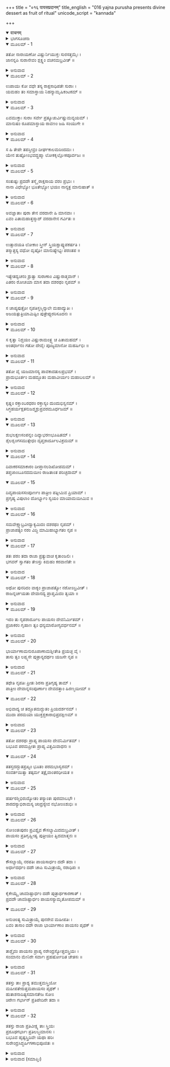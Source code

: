 +++
title = "०१६ पायसप्रदानम्"
title_english = "016 yajna purusha presents divine dessert as fruit of ritual"
unicode_script = "kannada"

+++
<details open><summary>वाचनम्</summary>

<div class="audioEmbed"  caption="श्रीराम-हरिसीताराममूर्ति-घनपाठिभ्यां वचनम्" src="https://archive.org/download/Ramayana-recitation-Sriram-harisItArAmamUrti-Ghanapaati-v2/Kanda_1/Kanda_1_BK-016-Payasa_Pradhaanam.mp3"></div>
</details>



<details><summary>ಭಾಗಸೂಚನಾ</summary>

ಶ್ರೀಹರಿಯು ರಾವಣನನ್ನು ಸಂಹರಿಸಲು ಮಾನವನಾಗಿ ಅವತರಿಸುವೆನೆಂದು ದೇವತೆಗಳಿಗೆ ಆಶ್ವಾಸನೆಯನ್ನಿತ್ತಿದುದು, ಪುತ್ರಕಾಮೇಷ್ಟಿಯಜ್ಞದ ಅಗ್ನಿಕುಂಡದಿಂದ ಪ್ರಾಜಾಪತ್ಯ ಪುರುಷನು ಪ್ರಕಟನಾಗಿ ದಿವ್ಯಪಾಯಸವನ್ನು ಕೊಟ್ಟಿದುದು, ಅದನ್ನು ಹಂಚಿಕೊಂಡು ತಿಂದ ರಾಣಿಯರು ಗರ್ಭವತಿಯರಾದುದು
</details>

<details open><summary>ಮೂಲಮ್ - 1</summary>

ತತೋ ನಾರಾಯಣೋ ವಿಷ್ಣುರ್ನಿಯುಕ್ತಃ ಸುರಸತ್ತಮೈಃ ।  
ಜಾನನ್ನಪಿ ಸುರಾನೇವಂ ಶ್ಲಕ್ಷ್ಣಂ ವಚನಮಬ್ರವೀತ್ ॥
</details>

<details><summary>ಅನುವಾದ</summary>

ರಾವಣನನ್ನು ಸಂಹರಿಸಲು ದೇವತೆಗಳಿಂದ ನಿಯುಕ್ತನಾದ ಶ್ರೀಹರಿಯು ಮುಂದಿನ ಕರ್ತವ್ಯವನ್ನು ತಿಳಿದಿದ್ದರೂ ದೇವತೆಗಳನ್ನು ಉದ್ದೇಶಿಸಿ ಈ ಮಧುರವಾದ ಮಾತನ್ನು ಹೇಳಿದನು.॥1॥
</details>

<details open><summary>ಮೂಲಮ್ - 2</summary>

ಉಪಾಯಃ ಕೋ ವಧೇ ತಸ್ಯ ರಾಕ್ಷಸಾಧಿಪತೇ ಸುರಾಃ ।  
ಯಮಹಂ ತಂ ಸಮಾಸ್ಥಾಯ ನಿಹನ್ಯಾಮೃಷಿಕಂಟಕಮ್ ॥
</details>

<details><summary>ಅನುವಾದ</summary>

ದೇವತೆಗಳಿರಾ! ರಾಕ್ಷಸಾಧಿಪ ರಾವಣನನ್ನು ಸಂಹರಿಸುವ ಯಾವ ಉಪಾಯವಿದೆ? ಋಷಿಗಳ ಕಂಟಕನಾದ ನಿಶಾಚರನನ್ನು ವಧಿಸಲು ಯಾರನ್ನು ನಾನು ಆಶ್ರಯಿಸಲಿ.॥2॥
</details>

<details open><summary>ಮೂಲಮ್ - 3</summary>

ಏವಮುಕ್ತಾಃ ಸುರಾಃ ಸರ್ವೇ ಪ್ರತ್ಯೂಚುರ್ವಿಷ್ಣುಮವ್ಯಯಮ್ ।  
ಮಾನುಷಂ ರೂಪಮಾಸ್ಥಾಯ ರಾವಣಂ ಜಹಿ ಸಂಯುಗೇ ॥
</details>

<details><summary>ಅನುವಾದ</summary>

ಹೀಗೆ ಶ್ರೀ ಹರಿಯು ಕೇಳಿದಾಗ ಎಲ್ಲ ದೇವತೆಗಳು ಅವಿನಾಶಿಯಾದ ಭಗವಾನ್ ವಿಷ್ಣುವಿನಲ್ಲಿ ‘ಪ್ರಭೋ ನೀನು ಮನುಷ್ಯರೂಪವನ್ನು ಧರಿಸಿ ಯುದ್ಧದಲ್ಲಿ ರಾವಣನನ್ನು ಕೊಂದುಬಿಡು’ ಎಂದು ಹೇಳಿದರು.॥3॥
</details>

<details open><summary>ಮೂಲಮ್ - 4</summary>

ಸ ಹಿ ತೇಪೇ ತಪಸ್ತೀವ್ರಂ ದೀರ್ಘಕಾಲಮರಿಂದಮಃ ।  
ಯೇನ ತುಷ್ಟೋಽಭವದ್ಬ್ರಹ್ಮಾ ಲೋಕಕೃಲ್ಲೋಕಪೂರ್ವಜಃ ॥
</details>

<details><summary>ಅನುವಾದ</summary>

ಆ ನಿಶಾಚರನು ದೀರ್ಘ ಕಾಲ ತೀವ್ರ ತಪಸ್ಸನ್ನಾಚರಿಸಿದ್ದನು. ಅದಕ್ಕೆ ಸರ್ವ ಲೋಕಗಳ ಪೂರ್ವಜನಾದ ಲೋಕಸ್ರಷ್ಟಾ ಬ್ರಹ್ಮದೇವರು ಪ್ರಸನ್ನನಾಗಿ ದರ್ಶನ ಕೊಟ್ಟನು.॥4॥
</details>

<details open><summary>ಮೂಲಮ್ - 5</summary>

ಸಂತುಷ್ಟಃ ಪ್ರದದೌ ತಸ್ಮೈ ರಾಕ್ಷಸಾಯ ವರಂ ಪ್ರಭುಃ ।  
ನಾನಾ ವಿಧೇಭ್ಯೋ ಭೂತೇಭ್ಯೋ ಭಯಂ ನಾನ್ಯತ್ರ ಮಾನುಷಾತ್ ॥
</details>

<details><summary>ಅನುವಾದ</summary>

ಅವನಿಗೆ ಒಲಿದ ಭಗವಾನ್ ಬ್ರಹ್ಮದೇವರು ಆ ರಾಕ್ಷಸನಿಗೆ ನಿನಗೆ ಮನುಷ್ಯರಲ್ಲದೆ ಬೇರೆ ಯಾವ ಪ್ರಾಣಿಯಿಂದಲೂ ಭಯವಿಲ್ಲ ಎಂದು ವರವನ್ನು ಕೊಟ್ಟನು.॥5॥
</details>

<details open><summary>ಮೂಲಮ್ - 6</summary>

ಅವಜ್ಞಾತಾಃ ಪುರಾ ತೇನ ವರದಾನೇ ಹಿ ಮಾನವಾಃ ।  
ಏವಂ ಪಿತಾಮಹಾತ್ತಸ್ಮಾದ್ ವರದಾನೇನ ಗರ್ವಿತಃ ॥
</details>

<details><summary>ಅನುವಾದ</summary>

ಹಿಂದೆ ವರ ಪಡೆದಾಗ ಆ ರಾಕ್ಷಸನು ಮನುಷ್ಯರನ್ನು ದುರ್ಬಲರೆಂದು ತಿಳಿದು ಅವರನ್ನು ಅವಹೇಳನ ಮಾಡಿದ್ದ. ಈ ಪ್ರಕಾರ ಪಿತಾಮಹರಿಂದ ದೊರೆತ ವರದ ಕಾರಣ ಆತ ಅತಿಗರ್ವಿಷ್ಠನಾದನು.॥6॥
</details>

<details open><summary>ಮೂಲಮ್ - 7</summary>

ಉತ್ಸಾದಯತಿ ಲೋಕಾಂ ಸ್ತ್ರೀನ್ ಸ್ತ್ರಿಯಶ್ಚಾಪ್ಯುಪಕರ್ಷತಿ ।  
ತಸ್ಮಾತ್ತಸ್ಯ ವಧೋ ದೃಷ್ಟೋ ಮಾನುಷ್ಯೇಭ್ಯಃ ಪರಂತಪ ॥
</details>

<details><summary>ಅನುವಾದ</summary>

ಶತ್ರುಗಳಿಗೆ ತಾಪವನ್ನು ಕೊಡುವ ದೇವನೇ! ಅವನು ಮೂರು ಲೋಕಗಳನ್ನು ಪೀಡಿಸುತ್ತಾ ಸ್ತ್ರೀಯರನ್ನೂ ಅಪಹರಿ ಸುತ್ತಿದ್ದಾನೆ. ಆದ್ದರಿಂದ ಅವನ ವಧೆ ಮನುಷ್ಯರ ಕೈಯಲ್ಲೇ ನಿಶ್ಚಿತವಾಗಿದೆ.॥7॥
</details>

<details open><summary>ಮೂಲಮ್ - 8</summary>

ಇತ್ಯೇತದ್ವಚನಂ ಶ್ರುತ್ವಾ ಸುರಾಣಾಂ ವಿಷ್ಣುರಾತ್ಮವಾನ್ ।  
ಪಿತರಂ ರೋಚಯಾ ಮಾಸ ತದಾ ದಶರಥಂ ನೃಪಮ್ ॥
</details>

<details><summary>ಅನುವಾದ</summary>

ಸಮಸ್ತ ಜೀವಾತ್ಮರನ್ನು ವಶದಲ್ಲಿರಿಸಿಕೊಂಡ ಭಗವಾನ್ ವಿಷ್ಣುವು ದೇವತೆಗಳ ಮಾತನ್ನು ಕೇಳಿ, ಅವತಾರ ಕಾಲದಲ್ಲಿ ದಶರಥನನ್ನೇ ತಂದೆಯಾಗಿಸಿಕೊಳ್ಳಲು ಇಚ್ಛಿಸಿದನು.॥8॥
</details>

<details open><summary>ಮೂಲಮ್ - 9</summary>

ಸ ಚಾಪ್ಯಪುತ್ರೋ ನೃಪತಿಸ್ತಸ್ಮಿನ್ಕಾಲೇ ಮಹಾದ್ಯುತಿಃ ।  
ಅಜಯತ್ಪುತ್ರಿಯಾಮಿಷ್ಟಿಂ ಪುತ್ರೇಪ್ಸುರರಿಸೂದನಃ ॥
</details>

<details><summary>ಅನುವಾದ</summary>

ಅದೇ ಸಮಯದಲ್ಲಿ ಶತ್ರುಸೂದನ ಮಹಾತೇಜಸ್ವೀ ದಶರಥನು ಪುತ್ರಹೀನನಾದ ಕಾರಣ ಪುತ್ರಪ್ರಾಪ್ತಿಗಾಗಿ ಪುತ್ರಕಾಮೇಷ್ಟಿ ಯಜ್ಞವನ್ನು ಮಾಡುತ್ತಿದ್ದನು.॥9॥
</details>

<details open><summary>ಮೂಲಮ್ - 10</summary>

ಸ ಕೃತ್ವಾ ನಿಶ್ಚಯಂ ವಿಷ್ಣುರಾಮಂತ್ರ್ಯ ಚ ಪಿತಾಮಹಮ್ ।  
ಅಂತರ್ಧಾನಂ ಗತೋ ದೇವೈಃ ಪೂಜ್ಯಮಾನೋ ಮಹರ್ಷಿಭಿಃ ॥
</details>

<details><summary>ಅನುವಾದ</summary>

ಅವನನ್ನು ತಂದೆಯಾಗಿಸಿಕೊಳ್ಳುವ ನಿಶ್ಚಯ ಮಾಡಿ ಭಗವಾನ್ ವಿಷ್ಣು ಪಿತಾಮಹನ ಅನುಮತಿಯನ್ನು ಪಡೆದು, ದೇವತೆಗಳಿಂದ ಮತ್ತು ಮಹರ್ಷಿಗಳಿಂದ ಪೂಜಿತನಾಗಿ ಅಂತರ್ಧಾನನಾದನು.॥10॥
</details>

<details open><summary>ಮೂಲಮ್ - 11</summary>

ತತೋ ವೈ ಯಜಮಾನಸ್ಯ ಪಾವಕಾದತುಲಪ್ರಭಮ್ ।  
ಪ್ರಾದುಭೂರ್ತಂ ಮಹದ್ಭೂತಂ ಮಹಾವೀರ್ಯಂ ಮಹಾಬಲಮ್ ॥
</details>

<details><summary>ಅನುವಾದ</summary>

ಅನಂತರ ಪುತ್ರೇಷ್ಟಿಯಜ್ಞ ಮಾಡುತ್ತಿರುವ ರಾಜಾ ದಶರಥನ ಯಜ್ಞದಲ್ಲಿ ಅಗ್ನಿಕುಂಡದಿಂದ ಒಬ್ಬ ವಿಶಾಲ ಕಾಯ ಪುರುಷನು ಪ್ರಕಟನಾದನು. ಅವನ ಶರೀರದಲ್ಲಿ ಅತುಲವಾದ ಪ್ರಕಾಶವಿತ್ತು. ಅವನ ಬಲ ಪರಾಕ್ರಮಗಳು ಮಹತ್ತಾಗಿದ್ದವು.॥11॥
</details>

<details open><summary>ಮೂಲಮ್ - 12</summary>

ಕೃಷ್ಣಂ ರಕ್ತಾಂಬರಧರಂ ರಕ್ತಾಸ್ಯಂ ದುಂದುಭಿಸ್ವನಮ್ ।  
ಸಿಗ್ಧಹರ್ಯಕ್ಷತನುಜಶ್ಮಶ್ರುಪ್ರವರಮೂರ್ಧಜಮ್ ॥
</details>

<details><summary>ಅನುವಾದ</summary>

ಅವನು ಕೃಷ್ಣವರ್ಣನಾಗಿದ್ದು, ಶರೀರದಲ್ಲಿ ಕೆಂಪಾದ ವಸ್ತ್ರಗಳನ್ನು ಧರಿಸಿದ್ದನು. ಮುಖವೂ ರಕ್ತವರ್ಣವಾಗಿತ್ತು. ಅವನ ಧ್ವನಿ ದುಂದುಭಿಯಂತೆ ಗಂಭೀರವಾಗಿತ್ತು. ಶರೀರದ ರೋಮಗಳು ಮೃದು-ನಯವಾಗಿದ್ದು, ಗಡ್ಡ-ಮೀಸೆಗಳು ಸಿಂಹದಂತೆ ಇದ್ದುವು.॥12॥
</details>

<details open><summary>ಮೂಲಮ್ - 13</summary>

ಶುಭಲಕ್ಷಣಸಂಪನ್ನಂ ದಿವ್ಯಾಭರಣಭೂಷಿತಮ್ ।  
ಶೈಲಶೃಂಗಸಮುತ್ಸೇಧಂ ದೃಪ್ತಶಾರ್ದೂಲವಿಕ್ರಮಮ್ ॥
</details>

<details><summary>ಅನುವಾದ</summary>

ಶರೀರದಲ್ಲಿ ಶುಭ ಲಕ್ಷಣಗಳಿದ್ದು, ದಿವ್ಯ ಆಭರಣಗಳಿಂದ ಅಲಂಕೃತನಾಗಿ, ಶೈಲಶಿಖರದಂತೆ ಎತ್ತರವಾಗಿದ್ದು, ಅವನ ನಡೆ ಮದಿಸಿದ ಸಿಂಹನಂತೆ ಗಂಭೀರವಾಗಿತ್ತು.॥13॥
</details>

<details open><summary>ಮೂಲಮ್ - 14</summary>

ದಿವಾಕರಸಮಾಕಾರಂ ದೀಪ್ತಾನಲಶಿಖೋಪಮಮ್ ।  
ತಪ್ತಜಾಂಬೂನದಮಯೀಂ ರಾಜತಾಂತ ಪರಿಚ್ಛದಾಮ್ ॥
</details>

<details open><summary>ಮೂಲಮ್ - 15</summary>

ದಿವ್ಯಪಾಯಸಸಂಪೂರ್ಣಂ ಪಾತ್ರೀಂ ಪತ್ನೀಮಿವ ಪ್ರಿಯಾಮ್ ।  
ಪ್ರಗೃಹ್ಯ ವಿಪುಲಾಂ ದೋರ್ಭ್ಯಾಂ ಸ್ವಯಂ ಮಾಯಾಮಯೀಮಿವ ॥
</details>

<details><summary>ಅನುವಾದ</summary>

ಅವನ ಆಕೃತಿ ಸೂರ್ಯನಂತೆ ತೇಜೋಮಯವಾಗಿತ್ತು. ಪ್ರಜ್ವಲಿತ ಅಗ್ನಿಶಿಖೆಗಳಂತೆ ದೇದೀಪ್ಯಮಾನನಾಗಿದ್ದನು. ಕೈಯಲ್ಲಿ ಕಾದ ಜಾಂಬೂನದ ಸುವರ್ಣದಿಂದ ನಿರ್ಮಿತ ಪಾತ್ರೆಯಿತ್ತು. ಅದರ ಮುಚ್ಚಳ ಬೆಳ್ಳಿಯದಾಗಿತ್ತು. ಆ ಬಟ್ಟಲು ದೊಡ್ಡದಾಗಿದ್ದು, ದಿವ್ಯಪಾಯಸದಿಂದ ತುಂಬಿತ್ತು. ಆ ಅದ್ಭುತ ಮಾಯಾಮಯ ಬಟ್ಟಲನ್ನು ಯಾರೋ ರಸಿಕನು ತನ್ನ ಪ್ರಿಯತಮೆಯನ್ನು ಅಪ್ಪಿಕೊಂಡಿರುವನೋ ಎಂಬಂತೆ ತನ್ನ ಎರಡು ಕೈಗಳಲ್ಲಿ ಎತ್ತಿಕೊಂಡಿದ್ದನು.॥14-15॥
</details>

<details open><summary>ಮೂಲಮ್ - 16</summary>

ಸಮವೇಕ್ಷ್ಯಾಬ್ರವೀದ್ವಾಕ್ಯಮಿದಂ ದಶರಥಂ ನೃಪಮ್ ।  
ಪ್ರಾಜಾಪತ್ಯಂ ನರಂ ವಿದ್ಧಿ ಮಾಮಿಹಾಭ್ಯಾಗತಂ ನೃಪ ॥
</details>

<details><summary>ಅನುವಾದ</summary>

ಅವನು ದಶರಥ ರಾಜನನ್ನು ನೋಡಿ ಹೇಳಿದನು - ನೃಪತಿಯೇ! ನನ್ನನ್ನು ಪ್ರಜಾಪತಿ ಲೋಕದ ಪುರುಷನೆಂದು ತಿಳಿ. ನಾನು ಪ್ರಜಾಪತಿಯ ಆಜ್ಞೆಯಂತೆಯೇ ಬಂದಿರುವೆನು.॥16॥
</details>

<details open><summary>ಮೂಲಮ್ - 17</summary>

ತತಃ ಪರಂ ತದಾ ರಾಜಾ ಪ್ರತ್ಯುವಾಚ ಕೃತಾಂಜಲಿಃ ।  
ಭಗವನ್ ಸ್ವಾಗತಂ ತೇಽಸ್ತು ಕಿಮಹಂ ಕರವಾಣಿತೇ ॥
</details>

<details><summary>ಅನುವಾದ</summary>

ಆಗ ರಾಜನು ಕೈಮುಗಿದು - ‘ಭಗವನ್! ನಿಮಗೆ ಸ್ವಾಗತವು ನಾನು ನಿಮಗೆ ಏನು ಸೇವೆ ಮಾಡಲಿ ತಿಳಿಸಿರಿ’ ಎಂದು ಬೇಡಿಕೊಂಡನು.॥17॥
</details>

<details open><summary>ಮೂಲಮ್ - 18</summary>

ಅಥೋ ಪುನರಿದಂ ವಾಕ್ಯಂ ಪ್ರಾಜಾಪತ್ಯೋ ನರೋಽಬ್ರವೀತ್ ।  
ರಾಜನ್ನರ್ಚಯತಾ ದೇವಾನದ್ಯ ಪ್ರಾಪ್ತಮಿದಂ ತ್ವಯಾ ॥
</details>

<details><summary>ಅನುವಾದ</summary>

ಮತ್ತೆ ಆ ಪ್ರಾಜಾಪತ್ಯ ಪುರುಷನು ನುಡಿದನು-ರಾಜನೇ! ನೀನು ದೇವತೆಗಳನ್ನು ಆರಾಧಿಸುತ್ತಿರುವೆ ಅದಕ್ಕಾಗಿ ನಿನಗೆ ಇಂದು ಈ ವಸ್ತು ದೊರೆತಿದೆ.॥18॥
</details>

<details open><summary>ಮೂಲಮ್ - 19</summary>

ಇದಂ ತು ನೃಪಶಾರ್ದೂಲ ಪಾಯಸಂ ದೇವನಿರ್ಮಿತಮ್ ।  
ಪ್ರಜಾಕರಂ ಗೃಹಾಣ ತ್ವಂ ಧನ್ಯಮಾರೋಗ್ಯವರ್ಧನಮ್ ॥
</details>

<details><summary>ಅನುವಾದ</summary>

ನೃಪಶ್ರೇಷ್ಠನೇ! ಇದು ದೇವತೆಗಳು ನಿರ್ಮಿಸಿದ ಪಾಯಸವು ಸಂತಾನವನ್ನು ಕೊಡುವಂತಹುದು. ನೀನು ಇದನ್ನು ಸ್ವೀಕರಿಸು. ಇದು ಧನ ಮತ್ತು ಆರೋಗ್ಯವನ್ನು ವೃದ್ಧಿಪಡಿಸುವುದ.॥19॥
</details>

<details open><summary>ಮೂಲಮ್ - 20</summary>

ಭಾರ್ಯಾಣಾಮನುರೂಪಾಣಾಮಶ್ನೀತೇತಿ ಪ್ರಯಚ್ಛ ವೈ ।  
ತಾಸು ತ್ವಂ ಲಪ್ಸ್ಯಸೇ ಪುತ್ರಾನ್ಯದರ್ಥಂ ಯಜಸೇ ನೃಪ ॥
</details>

<details><summary>ಅನುವಾದ</summary>

ರಾಜನೇ! ಈ ಪಾಯಸವನ್ನು ನಿನ್ನ ಯೋಗ್ಯ ಪತ್ನಿಯರಿಗೆ ಕೊಟ್ಟು, ಇದನ್ನು ತಿನ್ನುವಂತೆ ಹೇಳು. ಹೀಗೆ ಮಾಡುವುದರಿಂದ ಅವರ ಗರ್ಭದಿಂದ ಅನೇಕ ಪುತ್ರರ ಪ್ರಾಪ್ತಿಯಾಗುವುದು. ಅದಕ್ಕಾಗಿ ತಾನೇ ನೀನು ಯಜ್ಞ ಮಾಡುತ್ತಿರುವೆ.॥20॥
</details>

<details open><summary>ಮೂಲಮ್ - 21</summary>

ತಥೇತಿ ನೃಪತಿಃ ಪ್ರೀತಃ ಶಿರಸಾ ಪ್ರತಿಗೃಹ್ಯ ತಾಮ್ ।  
ಪಾತ್ರೀಂ ದೇವಾನ್ನಸಂಪೂರ್ಣಾಂ ದೇವದತ್ತಾಂ ಹಿರಣ್ಮಯೀಮ್ ॥
</details>

<details open><summary>ಮೂಲಮ್ - 22</summary>

ಅಭಿವಾದ್ಯ ಚ ತದ್ಭೂತಮದ್ಭುತಂ ಪ್ರಿಯದರ್ಶನಮ್ ।  
ಮುದಾ ಪರಮಯಾ ಯುಕ್ತಶ್ಚಕಾರಾಭಿಪ್ರದಕ್ಷಿಣಮ್ ॥
</details>

<details><summary>ಅನುವಾದ</summary>

ರಾಜನು ಬಹಳ ಸಂತೋಷದಿಂದ ಹಾಗೇ ಆಗಲಿ ಎಂದು ಹೇಳುತ್ತಾ ಆ ದಿವ್ಯಪುರುಷನು ಕೊಟ್ಟ ದೇವಾನ್ನದಿಂದ ತುಂಬಿದ ಚಿನ್ನದ ಬಟ್ಟಲನ್ನು ಪಡೆದು ತನ್ನ ಮಸ್ತಕದಲ್ಲಿ ಧರಿಸಿಕೊಂಡನು. ಮತ್ತೆ ಆ ಅದ್ಭುತ ಹಾಗೂ ಪ್ರಿಯದರ್ಶನ ಪುರುಷನಿಗೆ ನಮಸ್ಕರಿಸಿ ತುಂಬು ಆನಂದದೊಂದಿಗೆ ಅವನಿಗೆ ಪ್ರದಕ್ಷಿಣೆ ಮಾಡಿದನು.॥21-22॥
</details>

<details open><summary>ಮೂಲಮ್ - 23</summary>

ತತೋ ದಶರಥಃ ಪ್ರಾಪ್ಯ ಪಾಯಸಂ ದೇವನಿರ್ಮಿತಮ್ ।  
ಬಭೂವ ಪರಮಪ್ರೀತಃ ಪ್ರಾಪ್ಯ ವಿತ್ತಮಿವಾಧನಃ ॥
</details>

<details open><summary>ಮೂಲಮ್ - 24</summary>

ತತಸ್ತದದ್ಭುತಪ್ರಖ್ಯಂ ಭೂತಂ ಪರಮಭಾಸ್ವರಮ್ ।  
ಸಂವರ್ತಯಿತ್ವಾ ತತ್ಕರ್ಮ ತತ್ರೈವಾಂತರಧೀಯತ ॥
</details>

<details><summary>ಅನುವಾದ</summary>

ಹೀಗೆ ದೇವನಿರ್ಮಿತ ಆ ಪಾಯಸವನ್ನು ಪಡೆದು ನಿರ್ಧನನಿಗೆ ಧನ ದೊರೆತಂತೆ ಅಪಾರ ಸಂತೋಷ ಗೊಂಡನು. ಬಳಿಕ ಆ ಪರಮ ತೇಜಸ್ವೀ ಅದ್ಭುತ ಪುರುಷನು ತನ್ನ ಕಾರ್ಯ ಮುಗಿಸಿ ಅಂತರ್ಧಾನನಾದನು.॥23-24॥
</details>

<details open><summary>ಮೂಲಮ್ - 25</summary>

ಹರ್ಷರಶ್ಮಿಭಿರುದ್ಯೋತಂ ತಸ್ಯಾಂತಃ ಪುರಮಾಬಭೌ ।  
ಶಾರದಸ್ಯಾಭಿರಾಮಸ್ಯ ಚಂದ್ರಸ್ಯೇವ ನಭೋಂಽಶುಭಿಃ ॥
</details>

<details><summary>ಅನುವಾದ</summary>

ಆಗ ಶರತ್ಕಾಲದ ಪೂರ್ಣಚಂದ್ರನ ಕಾಂತಿಯಿಂದ ಆಕಾಶವು ಪ್ರಕಾಶಮಾನವಾಗಿರುವಂತೆ, ಪಾಯಸ ಪ್ರಾಪ್ತಿಯಿಂದ ಹರ್ಷೋಲ್ಲಾಸದಿಂದ ರಾಜನ ಪತ್ನಿಯರ ಮುಖ ಕಮಲಗಳು ವಿಕಸಿತಗೊಂಡವು.॥25॥
</details>

<details open><summary>ಮೂಲಮ್ - 26</summary>

ಸೋಽಂತಃಪುರಂ ಪ್ರವಿಶ್ಯೈವ ಕೌಸಲ್ಯಾಮಿದಮಬ್ರವೀತ್ ।  
ಪಾಯಸಂ ಪ್ರತಿಗೃಹ್ಣೀಷ್ವ ಪುತ್ರೀಯಂ ತ್ವಿದಮಾತ್ಮನಃ ॥
</details>

<details><summary>ಅನುವಾದ</summary>

ದಶರಥನು ಆ ಪಾಯಸವನ್ನೆತ್ತಿಕೊಂಡು ಅಂತಃಪುರಕ್ಕೆ ಹೋಗಿ ಕೌಸಲ್ಯೆಯ ಬಳಿ ಹೇಳಿದನು - ದೇವಿ! ಈ ಪುತ್ರಪ್ರಾಪ್ತಿಯಾಗಿಸುವಂತಹ ಪಾಯಸವನ್ನು ನೀನು ಸ್ವೀಕರಿಸು.॥26॥
</details>

<details open><summary>ಮೂಲಮ್ - 27</summary>

ಕೌಸಲ್ಯಾಯೈ ನರಪತಿಃ ಪಾಯಸಾರ್ಧಂ ದದೌ ತದಾ ।  
ಅರ್ಧಾದರ್ಧಂ ದದೌ ಚಾಪಿ ಸುಮಿತ್ರಾಯೈ ನರಾಧಿಪಃ ॥
</details>

<details><summary>ಅನುವಾದ</summary>

ಹೀಗೆ ಹೇಳಿ ನೃಪತಿಯು ಆ ಪಾಯಸದ ಅರ್ಧಭಾಗವನ್ನು ಮಹಾರಾಣಿ ಕೌಸಲ್ಯೆಗೆ ನೀಡಿದನು. ಮತ್ತೆ ಉಳಿದ ಅರ್ಧ ಭಾಗದಲ್ಲಿ ಅರ್ಧಭಾಗವನ್ನು ರಾಣಿ ಸುಮಿತ್ರೆಗೆ ನೀಡಿದನು.॥27॥
</details>

<details open><summary>ಮೂಲಮ್ - 28</summary>

ಕೈಕೇಯ್ಯೈ ಚಾವಶಿಷ್ಟಾರ್ಧಂ ದದೌ ಪುತ್ರಾರ್ಥಕಾರಣಾತ್ ।  
ಪ್ರದದೌ ಚಾವಶಿಷ್ಟಾರ್ಧಂ ಪಾಯಸಸ್ಯಾಮೃತೋಪಮಮ್ ॥
</details>

<details open><summary>ಮೂಲಮ್ - 29</summary>

ಅನುಚಿಂತ್ಯ ಸುಮಿತ್ರಾಯೈ ಪುನರೇವ ಮಹೀಪತಿಃ ।  
ಏವಂ ತಾಸಾಂ ದದೌ ರಾಜಾ ಭಾರ್ಯಾಣಾಂ ಪಾಯಸಂ ಪೃಥಕ್ ॥
</details>

<details><summary>ಅನುವಾದ</summary>

ಮತ್ತೆ ಉಳಿದ ಕಾಲುಭಾಗವನ್ನು ಪುನಃ ಎರಡು ಭಾಗ ಮಾಡಿ ಒಂದನ್ನು ಕೈಕೇಯಿಗೆ ಕೊಟ್ಟನು. ಅಮೃತೋಪಮಯವಾದ ಪಾಯಸದ ಎಂಟನೆಯ ಒಂದು ಭಾಗವನ್ನು ಕ್ಷಣಕಾಲ ಯೋಚಿಸಿ ಪುನಃ ಸುಮಿತ್ರೆಗೇ ಕೊಟ್ಟನು. ಈ ಪ್ರಕಾರ ರಾಜನು ತನ್ನ ರಾಣಿಯರಿಗೆ ಬೇರೆ ಬೇರೆಯಾಗಿ ಪಾಯಸವನ್ನು ಹಂಚಿದನು.॥28-29॥
</details>

<details open><summary>ಮೂಲಮ್ - 30</summary>

ತಾಶ್ಚೈವಂ ಪಾಯಸಂ ಪ್ರಾಪ್ಯ ನರೇಂದ್ರಸ್ಯೋತ್ತವಸ್ತ್ರಿಯಃ ।  
ಸಂಮಾನಂ ಮೇನಿರೇ ಸರ್ವಾಃ ಪ್ರಹರ್ಷೋದಿತ ಚೇತಸಃ ॥
</details>

<details><summary>ಅನುವಾದ</summary>

ಮಹಾರಾಜನ ಆ ಎಲ್ಲ ಸಾಧ್ವೀ ರಾಣಿಯರು ಪತಿಯ ಕೈಯಿಂದ ಪಾಯಸ ಪಡೆದು ತಮ್ಮನ್ನು ಧನ್ಯರೆಂದು ತಿಳಿದರು. ಅವರ ಮನಸ್ಸಿನಲ್ಲಿ ಅತ್ಯಂತ ಹರ್ಷೋಲ್ಲಾಸ ಆವರಿಸಿತು.॥30॥
</details>

<details open><summary>ಮೂಲಮ್ - 31</summary>

ತತಸ್ತು ತಾಃ ಪ್ರಾಶ್ಯ ತಮುತ್ತಮಸ್ತ್ರಿಯೋ  
ಮಹೀಪತೇರುತ್ತಮಪಾಯಸಂ ಪೃಥಕ್ ।  
ಹುತಾಶನಾದಿತ್ಯಸಮಾನತೇಜ ಸೋಽ  
ಚಿರೇಣ ಗರ್ಭಾನ್ ಪ್ರತಿಪೇದಿರೇ ತದಾ ॥
</details>

<details><summary>ಅನುವಾದ</summary>

ಆ ಉತ್ತಮ ಪಾಯಸವನ್ನು ಪ್ರತ್ಯೇಕ-ಪ್ರತ್ಯೇಕವಾಗಿ ಪ್ರಾಶನ ಮಾಡಿದರು. ಆ ಮೂವರೂ ರಾಣಿಯರು ಸ್ವಲ್ಪ ಕಾಲದಲ್ಲೇ ಗರ್ಭವತಿಯರಾದರು. ಅವರ ಗರ್ಭಗಳು ಅಗ್ನಿ ಮತ್ತು ಸೂರ್ಯರಂತೆ ತೇಜಸ್ವಿಯಾಗಿದ್ದವು.॥31॥
</details>

<details open><summary>ಮೂಲಮ್ - 32</summary>

ತತಸ್ತು ರಾಜಾ ಪ್ರತಿವೀಕ್ಷ್ಯ ತಾಃ ಸ್ತ್ರಿಯಃ  
ಪ್ರರೂಢಗರ್ಭಾಃ ಪ್ರತಿಲಬ್ಧಮಾನಸಃ ।  
ಬಭೂವ ಹೃಷ್ಟಸ್ತ್ರಿದಿವೇ ಯಥಾ ಹರಿಃ  
ಸುರೇಂದ್ರಸಿದ್ಧರ್ಷಿಗಣಾಭಿಪೂಜಿತಃ ॥
</details>

<details><summary>ಅನುವಾದ</summary>

ಅನಂತರ ತನ್ನ ರಾಣಿಯರು ಗರ್ಭವತಿಯರಾಗಿರುವುದನ್ನು ಕಂಡು ದಶರಥನಿಗೆ ಬಹಳ ಪ್ರಸನ್ನತೆ ಉಂಟಾ ಯಿತು. ನನ್ನ ಮನೋರಥವು ಸಫಲವಾಯಿತೆಂದು ತಿಳಿದನು. ಸ್ವರ್ಗದಲ್ಲಿ ಇಂದ್ರನಿಂದ, ಸಿದ್ಧರಿಂದ ಹಾಗೂ ಋಷಿಗಳಿಂದ ಪೂಜಿತನಾದ ಶ್ರೀಹರಿಯು ಪ್ರಸನ್ನನಾಗುವಂತೆ, ಭೂತಳದಲ್ಲಿ ದೇವೇಂದ್ರ ಸಿದ್ಧರು ಹಾಗೂ ಮಹರ್ಷಿಗಳಿಂದ ಸಮ್ಮಾನಿತನಾದ ದಶರಥನು ಸಂತುಷ್ಟನಾದನ.॥32॥
</details>

<details><summary>ಅನುವಾದ (ಸಮಾಪ್ತಿಃ)</summary>

ವಾಲ್ಮೀಕಿ ವಿರಚಿತ ಆರ್ಷ ರಾಮಾಯಣ ಆದಿಕಾವ್ಯದ ಬಾಲಕಾಂಡದಲ್ಲಿ ಹದಿನಾರನೆಯ ಸರ್ಗ ಪೂರ್ಣವಾಯಿತು. ॥16॥
</details>
